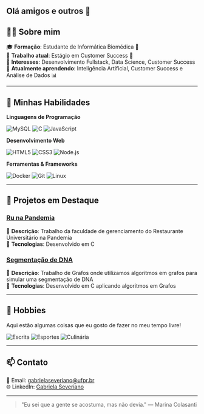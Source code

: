 ## Olá amigos e outros 👋

## 👨‍💻 Sobre mim

🎓 **Formação**: Estudante de Informática Biomédica 🧬 <br>
💼 **Trabalho atual**: Estágio em Customer Success 🏥 <br>
🚀 **Interesses**: Desenvolvimento Fullstack, Data Science, Customer Success <br>
🌱 **Atualmente aprendendo**: Inteligência Artificial, Customer Success e Análise de Dados 📊

---

## 🚀 Minhas Habilidades

**Linguagens de Programação**

![MySQL](https://img.shields.io/badge/MySQL-E0E4CC?style=for-the-badge&logo=mysql&logoColor=black)
![C](https://img.shields.io/badge/C-FFE1E0?style=for-the-badge&logo=c&logoColor=black)
![JavaScript](https://img.shields.io/badge/JavaScript-FEF3BD?style=for-the-badge&logo=javascript&logoColor=black)


**Desenvolvimento Web**

![HTML5](https://img.shields.io/badge/HTML5-FFD1DC?style=for-the-badge&logo=html5&logoColor=black)
![CSS3](https://img.shields.io/badge/CSS3-BEE3DB?style=for-the-badge&logo=css3&logoColor=black)
![Node.js](https://img.shields.io/badge/Node.js-C0E8E0?style=for-the-badge&logo=nodedotjs&logoColor=black)

**Ferramentas & Frameworks**

![Docker](https://img.shields.io/badge/Docker-B2DFDB?style=for-the-badge&logo=docker&logoColor=black)
![Git](https://img.shields.io/badge/Git-FDE8DC?style=for-the-badge&logo=git&logoColor=black)
![Linux](https://img.shields.io/badge/Linux-FAD4C0?style=for-the-badge&logo=linux&logoColor=black)

---

## 🌱 Projetos em Destaque

### [Ru na Pandemia](https://github.com/gab-marques/ru-na-pandemia)
📝 **Descrição**: Trabalho da faculdade de gerenciamento do Restaurante Universitário na Pandemia <br>
🔧 **Tecnologias**: Desenvolvido em C <br>

### [Segmentação de DNA](https://github.com/gab-marques/Segmentacao-DNA)
📝 **Descrição**: Trabalho de Grafos onde utilizamos algoritmos em grafos para simular uma segmentação de DNA <br>
🔧 **Tecnologias**: Desenvolvido em C aplicando algoritmos em Grafos <br>

---
## 🎨 Hobbies

Aqui estão algumas coisas que eu gosto de fazer no meu tempo livre!

![Escrita](https://img.shields.io/badge/Leitura-FEF3BD?style=for-the-badge&logo=open-book&logoColor=black) 
![Esportes](https://img.shields.io/badge/Esportes-BEE3DB?style=for-the-badge&logo=basketball&logoColor=black) 
![Culinária](https://img.shields.io/badge/Culinária-FDE8DC?style=for-the-badge&logo=utensils&logoColor=black) 

---
## 📫 Contato

📧 Email: gabrielaseveriano@ufpr.br <br>
🌐 LinkedIn: [Gabriela Severiano](https://www.linkedin.com/in/gabriela-severiano/) <br>

---

> "Eu sei que a gente se acostuma, mas não devia." — Marina Colasanti
